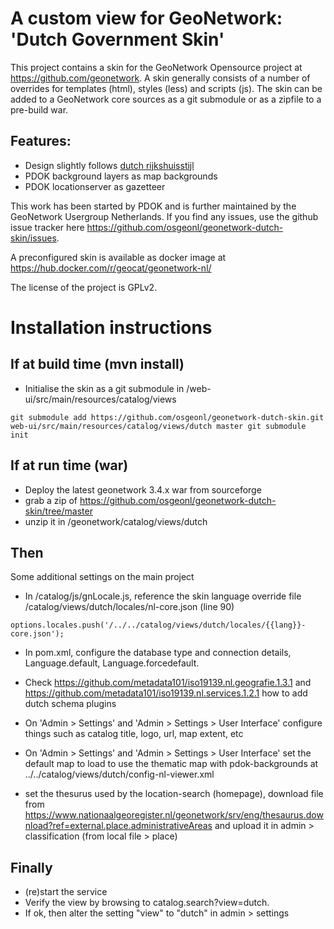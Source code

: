 # A custom view for GeoNetwork: 'Dutch Government Skin'

This project contains a skin for the GeoNetwork Opensource project at https://github.com/geonetwork. A skin generally consists of a number of overrides for templates (html), styles (less) and scripts (js). The skin can be added to a GeoNetwork core sources as a git submodule or as a zipfile to a pre-build war.

## Features:
- Design slightly follows [dutch rijkshuisstijl](https://www.rijkshuisstijl.nl/)
- PDOK background layers as map backgrounds
- PDOK locationserver as gazetteer

This work has been started by PDOK and is further maintained by the GeoNetwork Usergroup Netherlands. If you find any issues, use the github issue tracker here https://github.com/osgeonl/geonetwork-dutch-skin/issues.

A preconfigured skin is available as docker image at https://hub.docker.com/r/geocat/geonetwork-nl/

The license of the project is GPLv2.

# Installation instructions

## If at build time (mvn install)

- Initialise the skin as a git submodule in /web-ui/src/main/resources/catalog/views

`git submodule add https://github.com/osgeonl/geonetwork-dutch-skin.git web-ui/src/main/resources/catalog/views/dutch master
git submodule init`

## If at run time (war)

- Deploy the latest geonetwork 3.4.x war from sourceforge
- grab a zip of https://github.com/osgeonl/geonetwork-dutch-skin/tree/master
- unzip it in /geonetwork/catalog/views/dutch

## Then

Some additional settings on the main project

- In /catalog/js/gnLocale.js, reference the skin language override file /catalog/views/dutch/locales/nl-core.json (line 90)

`options.locales.push('/../../catalog/views/dutch/locales/{{lang}}-core.json');`

- In pom.xml, configure the database type and connection details, Language.default, Language.forcedefault.

- Check https://github.com/metadata101/iso19139.nl.geografie.1.3.1 and https://github.com/metadata101/iso19139.nl.services.1.2.1 how to add dutch schema plugins

- On 'Admin > Settings' and 'Admin > Settings > User Interface' configure things such as catalog title, logo, url, map extent, etc

- On 'Admin > Settings' and 'Admin > Settings > User Interface' set the default map to load to use the thematic map with pdok-backgrounds at ../../catalog/views/dutch/config-nl-viewer.xml

- set the thesurus used by the location-search (homepage), download file from https://www.nationaalgeoregister.nl/geonetwork/srv/eng/thesaurus.download?ref=external.place.administrativeAreas and upload it in admin > classification (from local file > place)

## Finally

- (re)start the service
- Verify the view by browsing to catalog.search?view=dutch. 
- If ok, then alter the setting "view" to "dutch" in admin > settings

